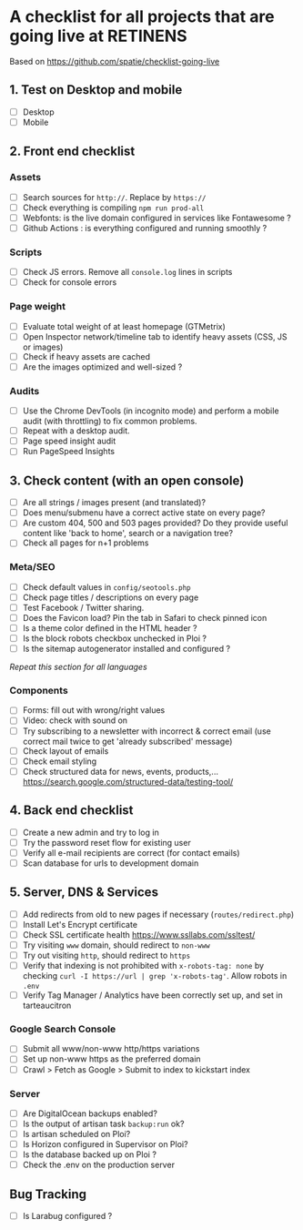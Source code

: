 # A checklist for all projects that are going live at RETINENS
Based on https://github.com/spatie/checklist-going-live 

## 1. Test on Desktop and mobile
- [ ] Desktop
- [ ] Mobile

## 2. Front end checklist

### Assets
- [ ] Search sources for `http://`. Replace by `https://`
- [ ] Check everything is compiling `npm run prod-all`
- [ ] Webfonts: is the live domain configured in services like Fontawesome ?
- [ ] Github Actions : is everything configured and running smoothly ?

### Scripts
- [ ] Check JS errors. Remove all `console.log` lines in scripts
- [ ] Check for console errors

### Page weight
- [ ] Evaluate total weight of at least homepage (GTMetrix)
- [ ] Open Inspector network/timeline tab to identify heavy assets (CSS, JS or images)
- [ ] Check if heavy assets are cached
- [ ] Are the images optimized and well-sized ?

### Audits
- [ ] Use the Chrome DevTools (in incognito mode) and perform a mobile audit (with throttling) to fix common problems.
- [ ] Repeat with a desktop audit.
- [ ] Page speed insight audit
- [ ] Run PageSpeed Insights

## 3. Check content (with an open console)
- [ ] Are all strings / images present (and translated)?
- [ ] Does menu/submenu have a correct active state on every page?
- [ ] Are custom 404, 500 and 503 pages provided? Do they provide useful content like 'back to home', search or a navigation tree?
- [ ] Check all pages for n+1 problems

### Meta/SEO
- [ ] Check default values in `config/seotools.php`
- [ ] Check page titles / descriptions on every page 
- [ ] Test Facebook / Twitter sharing. 
- [ ] Does the Favicon load? Pin the tab in Safari to check pinned icon
- [ ] Is a theme color defined in the HTML header ?
- [ ] Is the block robots checkbox unchecked in Ploi ?
- [ ] Is the sitemap autogenerator installed and configured ?

_Repeat this section for all languages_

### Components

- [ ] Forms: fill out with wrong/right values
- [ ] Video: check with sound on
- [ ] Try subscribing to a newsletter with incorrect & correct email (use correct mail twice to get 'already subscribed' message)
- [ ] Check layout of emails
- [ ] Check email styling
- [ ] Check structured data for news, events, products,... https://search.google.com/structured-data/testing-tool/

## 4. Back end checklist
- [ ] Create a new admin and try to log in
- [ ] Try the password reset flow for existing user
- [ ] Verify all e-mail recipients are correct (for contact emails)
- [ ] Scan database for urls to development domain

## 5. Server, DNS & Services
- [ ] Add redirects from old to new pages if necessary (`routes/redirect.php`)
- [ ] Install Let's Encrypt certificate
- [ ] Check SSL certificate health https://www.ssllabs.com/ssltest/
- [ ] Try visiting `www` domain, should redirect to `non-www`
- [ ] Try out visiting `http`, should redirect to `https`
- [ ] Verify that indexing is not prohibited with `x-robots-tag: none` by checking `curl -I https://url | grep 'x-robots-tag'`. Allow robots in `.env`
- [ ] Verify Tag Manager / Analytics have been correctly set up, and set in tarteaucitron

### Google Search Console
- [ ] Submit all www/non-www http/https variations
- [ ] Set up non-www https as the preferred domain 
- [ ] Crawl > Fetch as Google > Submit to index to kickstart index

### Server
- [ ] Are DigitalOcean backups enabled?
- [ ] Is the output of artisan task `backup:run` ok?
- [ ] Is artisan scheduled on Ploi?
- [ ] Is Horizon configured in Supervisor on Ploi?
- [ ] Is the database backed up on Ploi ?
- [ ] Check the .env on the production server

## Bug Tracking
- [ ] Is Larabug configured ?
